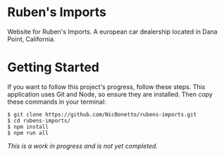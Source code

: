 # Ruben's Imports
Website for Ruben's Imports. A european car dealership located in Dana Point, California.

# Getting Started
If you want to follow this project's progress, follow these steps. This application uses Git and Node, so ensure they are installed. Then copy these commands in your terminal:

```
$ git clone https://github.com/NicBonetto/rubens-imports.git
$ cd rubens-imports/
$ npm install
$ npm run all
```

*This is a work in progress and is not yet completed.*
